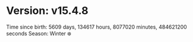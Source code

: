 # Version: v15.4.8
Time since birth: 5609 days, 134617 hours, 8077020 minutes, 484621200 seconds
Season: Winter ❄️
